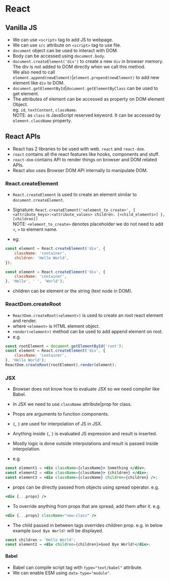 # React

## Vanilla JS

- We can use `<script>` tag to add JS to webpage.
- We can use `src` attribute on `<script>` tag to use file.
- `document` object can be used to interact with DOM.
- Body can be accessed using `document.body`.
- `document.createElement('div')` to create a new `div` in browser memory.  
The div is not added to DOM directly when we call this method.  
We also need to call `element.append(newElement)`|`element.prepend(newElement)`
to add new element like `div` to DOM.
- `document.getElementById`|`document.getElementByClass` can be used to get
element.
- The attributes of element can be accessed as property on DOM element Object.  
eg. `id`, `textContent`, `className`.  
NOTE: as `class` is JavaScript reserved keyword. It can be accessed by
`element.className` property.

## React APIs

- React has 2 libraries to be used with web. `react` and `react-dom`.
- `react` contains all the react features like hooks, components and stuff.
- `react-dom` contains API to render things on browser and DOM related APIs.
- React also uses Browser DOM API internally to manipulate DOM.

### React.createElement

- `React.createElement` is used to create an element similar to `document.createElement`.
- Signature: `React.createElement('<element_to_create>', { <attribute_keys>:<attribute_values> children: [<child_elements>] }, [children])`  
NOTE: `<element_to_create>` denotes placeholder we do not need to add `<`, `>` to
element name.

- eg:

```js
const element = React.createElement('div', {
    className: 'container',
    children: 'Hello World',
});
```

```js
const element = React.createElement('div', {
    className: 'container',
}, 'Hello', ' ', 'World');

```

- children can be element or the string (text node in DOM).

### ReactDom.createRoot

- `ReactDom.createRoot(<element>)` is used to create an root react element and render.
- where `<element>` is HTML element object.
- `render(<element>)` method can be used to add append element on root.
- e.g.

```js
const rootElement = document.getElementById('root');
const element = React.createElement('div', {
    className: 'container',
}, 'Hello World');
ReactDom.createRoot(rootElement).render(element);
```

### JSX

- Browser does not know how to evaluate JSX so we need compiler like Babel.
- In JSX we need to use `className` attribute|prop for class.
- Props are arguments to function components.
- `{`, `}` are used for interpolation of JS in JSX.
- Anything inside `{`, `}` is evaluated JS expression and result is inserted.
- Mostly logic is done outside interpolations and result is passed inside
interpolation.

- e.g.

```jsx
const element1 = <div className={className}> Something </div>;
const element2 = <div className={className}> {children} </div>;
const element3 = <div className={className} children={children} />;
```

- props can be directly passed from objects using spread operator.
e.g.

```jsx
<div {...props} />
```

- To override anything from props that are spread, add them after it.
e.g.

```jsx
<div {...props} className="new-class" />
```

- The child passed in between tags overrides children prop.
e.g. in below example `Good Bye World!` will be displayed.

```jsx
const children = 'Hello World';
const element2 = <div children={children}>Good Bye World!</div>;

```

#### Babel

- Babel can compile script tag with `type="text/babel"` attribute.
- We can enable ESM using `data-type="module"`.
